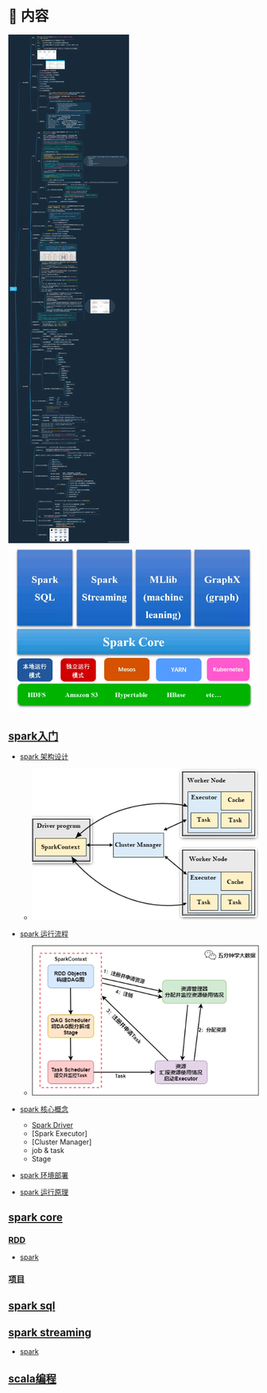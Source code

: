 # 📖 内容
![img.png](pic/思维导图.png)
![img.png](pic/img.png)
## [spark入门](basics)

- [spark 架构设计](basics/spark-core.md)
  - ![img.png](pic/basis/架构.png)

- [spark 运行流程](basics/spark-core.md)
  - ![img.png](pic/img_1.png)

- [spark 核心概念](basics/spark-core.md)
  - [Spark Driver](basics/spark-core.md)
  - [Spark Executor]
  - [Cluster Manager]
  - job & task
  - Stage
- [spark 环境部署](basics/spark-develop-env.md)
- [spark 运行原理](basics/spark-core.md)

## [spark core](sparkcore)

### [RDD](sparkcore/RDD/)

- [spark ](sparkcore/RDD//basic-grammar.md)

### [项目](sparkcore/RDD/)

## [spark sql](sparksql)

## [spark streaming](sparkstreaming)

- [spark ](sparkstreaming/java-basic-grammar.md)

## [scala编程](scala)
